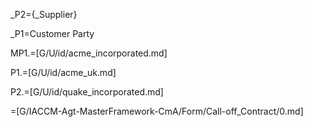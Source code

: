 _P2=<span id="Def.Supplier.sec">{_Supplier}</span>

_P1=<span id="Def.Customer.sec">Customer Party</span>

MP1.=[G/U/id/acme_incorporated.md]

P1.=[G/U/id/acme_uk.md]

P2.=[G/U/id/quake_incorporated.md]

=[G/IACCM-Agt-MasterFramework-CmA/Form/Call-off_Contract/0.md]